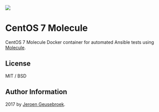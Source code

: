 [![](https://images.microbadger.com/badges/image/jgeusebroek/centos7-molecule.svg)](https://microbadger.com/images/jgeusebroek/centos7-molecule "Get your own image badge on microbadger.com")
# CentOS 7 Molecule

CentOS 7 Molecule Docker container for automated Ansible tests using [Molecule](https://github.com/metacloud/molecule).

## License

MIT / BSD

## Author Information

2017 by [Jeroen Geusebroek](http://jeroengeusebroek.nl/).